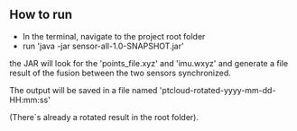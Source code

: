 How to run
---

- In the terminal, navigate to the project root folder
- run 'java -jar sensor-all-1.0-SNAPSHOT.jar'

the JAR will look for the 'points_file.xyz' and 'imu.wxyz' and generate a file result of the fusion between the two sensors synchronized. 

The output will be saved in a file named 'ptcloud-rotated-yyyy-mm-dd-HH:mm:ss'

(There´s already a rotated result in the root folder).


